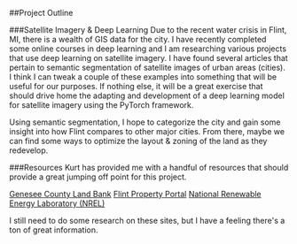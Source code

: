 ##Project Outline

###Satellite Imagery & Deep Learning
Due to the recent water crisis in Flint, MI, there is a wealth of GIS data for the city. I have recently completed some online courses in deep learning and I am researching various projects that use deep learning on satellite imagery. I have found several articles that pertain to semantic segmentation of satellite images of urban areas (cities). I think I can tweak a couple of these examples into something that will be useful for our purposes. If nothing else, it will be a great exercise that should drive home the adapting and development of a deep learning model for satellite imagery using the PyTorch framework.

Using semantic segmentation, I hope to categorize the city and gain some insight into how Flint compares to other major cities. From there, maybe we can find some ways to optimize the layout & zoning of the land as they redevelop. 

###Resources
Kurt has provided me with a handful of resources that should provide a great jumping off point for this project.

[Genesee County Land Bank](http://www.thelandbank.org)
[Flint Property Portal](https://www.flintpropertyportal.org)
[National Renewable Energy Laboratory (NREL)](https://www.nrel.gov/)

I still need to do some research on these sites, but I have a feeling there's a ton of great information.
